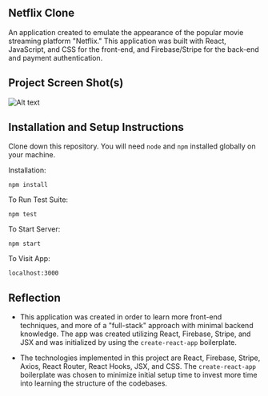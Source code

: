 ## Netflix Clone

An application created to emulate the appearance of the popular movie streaming platform "Netflix." This application was built with React, JavaScript, and CSS for the front-end, and Firebase/Stripe for the back-end and payment authentication.

## Project Screen Shot(s) 

<img
  src="https://i.ibb.co/pz5d537/notflix.png"
  alt="Alt text"
  title="image"
  style="display: inline-block; margin: 0 auto; max-width: 300px">

## Installation and Setup Instructions 

Clone down this repository. You will need `node` and `npm` installed globally on your machine.  

Installation:

`npm install`  

To Run Test Suite:  

`npm test`  

To Start Server:

`npm start`  

To Visit App:

`localhost:3000`  

## Reflection

  - This application was created in order to learn more front-end techniques, and more of a "full-stack" approach with minimal backend knowledge. The app was created utilizing React, Firebase, Stripe, and JSX and was initialized by using the `create-react-app` boilerplate.

  - The technologies implemented in this project are React, Firebase, Stripe, Axios, React Router, React Hooks, JSX, and CSS. The `create-react-app` boilerplate was chosen to minimize initial setup time to invest more time into learning the structure of the codebases.
